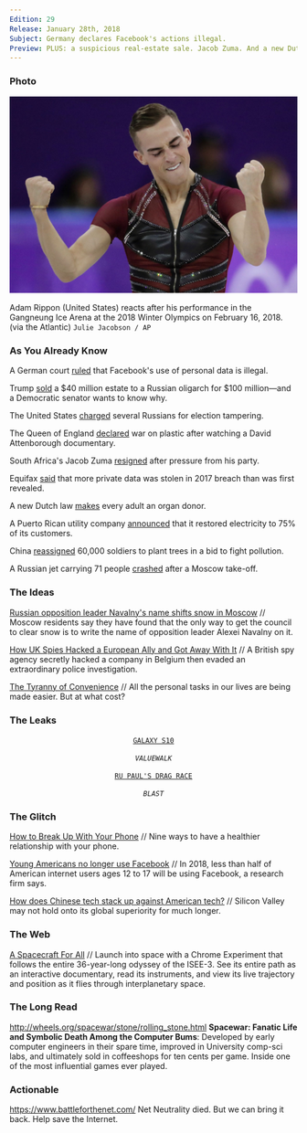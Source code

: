 ```yaml
---
Edition: 29
Release: January 28th, 2018
Subject: Germany declares Facebook's actions illegal.
Preview: PLUS: a suspicious real-estate sale. Jacob Zuma. And a new Dutch law that makes every adult an organ donor.
---
```


### Photo

![rippon.jpg](rippon.jpg)

Adam Rippon (United States) reacts after his performance in the Gangneung Ice Arena at the 2018 Winter Olympics on February 16, 2018. (via the Atlantic)
`Julie Jacobson / AP`

### As You Already Know
A German court [ruled](https://www.reuters.com/article/us-germany-facebook/german-court-rules-facebook-use-of-personal-data-illegal-idUSKBN1FW1FI?il=0) that Facebook's use of personal data is illegal.

Trump [sold](http://www.newsweek.com/trump-sold-40-million-estate-russian-oligarch-100-million-and-democratic-802613) a $40 million estate to a Russian oligarch for $100 million—and a Democratic senator wants to know why.

The United States [charged](http://www.bbc.com/news/world-us-canada-43092085) several Russians for election tampering.

The Queen of England [declared](http://www.telegraph.co.uk/news/2018/02/11/queen-declares-war-plastic-david-attenborough-documentary/) war on plastic after watching a David Attenborough documentary.

South Africa's Jacob Zuma [resigned](http://www.bbc.com/news/world-africa-43066443) after pressure from his party.

Equifax [said](http://www.zdnet.com/article/hackers-stole-more-equifax-data-than-first-thought/) that more private data was stolen in 2017 breach than was first revealed.

A new Dutch law [makes](http://www.dw.com/en/new-dutch-law-makes-every-adult-an-organ-donor/a-42576784) every adult an organ donor.

A Puerto Rican utility company [announced](http://abcnews.go.com/US/electricity-restored-75-percent-customers-puerto-rico-utility/story?id=53005459) that it restored electricity to 75% of its customers.

China [reassigned](https://www.independent.co.uk/news/world/asia/china-tree-plant-soldiers-reassign-climate-change-global-warming-deforestation-a8208836.html) 60,000 soldiers to plant trees in a bid to fight pollution.

A Russian jet carrying 71 people [crashed](https://www.bbc.co.uk/news/amp/world-europe-43024235?__twitter_impression=true) after a Moscow take-off.

### The Ideas

[Russian opposition leader Navalny's name shifts snow in Moscow](http://www.bbc.com/news/world-europe-43034642) // Moscow residents say they have found that the only way to get the council to clear snow is to write the name of opposition leader Alexei Navalny on it.

[How UK Spies Hacked a European Ally and Got Away With It](https://theintercept.com/2018/02/17/gchq-belgacom-investigation-europe-hack/) // A British spy agency secretly hacked a company in Belgium then evaded an extraordinary police investigation.

[The Tyranny of Convenience](https://www.nytimes.com/2018/02/16/opinion/sunday/tyranny-convenience.html) // All the personal tasks in our lives are being made easier. But at what cost?

### The Leaks

<center>

[`GALAXY S10`](http://www.valuewalk.com/2018/02/new-galaxy-s10-leak-processor/)

*`VALUEWALK`*

[`RU PAUL'S DRAG RACE`](https://theblast.com/rupauls-drag-race-leaked-episodes-lawsuit/)

*`BLAST`*

</center>

### The Glitch
[How to Break Up With Your Phone](https://www.nytimes.com/2018/02/13/well/phone-cellphone-addiction-time.html) //
Nine ways to have a healthier relationship with your phone.

[Young Americans no longer use Facebook](https://qz.com/1204153/young-americans-no-longer-use-facebook/) // In 2018, less than half of American internet users ages 12 to 17 will be using Facebook, a research firm says.

[How does Chinese tech stack up against American tech?](https://www.economist.com/news/business/21737075-silicon-valley-may-not-hold-its-global-superiority-much-longer-how-does-chinese-tech) // Silicon Valley may not hold onto its global superiority for much longer.

### The Web

[A Spacecraft For All](http://spacecraftforall.com/) // Launch into space with a Chrome Experiment that follows the entire 36-year-long odyssey of the ISEE-3. See its entire path as an interactive documentary, read its instruments, and view its live trajectory and position as it flies through interplanetary space.

### The Long Read
http://wheels.org/spacewar/stone/rolling_stone.html **Spacewar: Fanatic Life and Symbolic Death Among the Computer Bums**: Developed by early computer engineers in their spare time, improved in University comp-sci labs, and ultimately sold in coffeeshops for ten cents per game. Inside one of the most influential games ever played.

### Actionable
https://www.battleforthenet.com/ Net Neutrality died. But we can bring it back. Help save the Internet.
